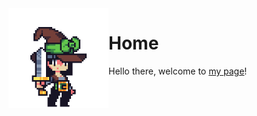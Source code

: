 <img align="left" width="160" src="assets/quest.gif">

# Home

Hello there, welcome to [my page](https://matteogiorgi.github.io)!
